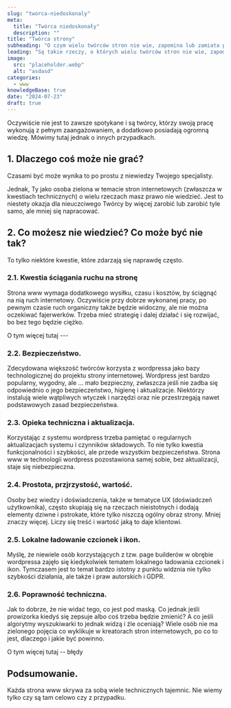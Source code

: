 ```yaml
---
slug: "tworca-niedoskonaly"
meta:
  title: "Twórca niedoskonały"
  description: ""
title: "Twórca strony"
subheading: "O czym wielu twórców stron nie wie, zapomina lub zamiata pod dywan"
leading: "Są takie rzeczy, o których wielu twórców stron nie wie, zapomina lub celowo o tym nie mówi."
image:
  src: "placeholder.webp"
  alt: "asdasd"
categories:
  - www
knowledgeBase: true
date: "2024-07-23"
draft: true
---
```


Oczywiście nie jest to zawsze spotykane i są twórcy, którzy swoją pracę wykonują z pełnym zaangażowaniem, a dodatkowo posiadają ogromną wiedzę. Mówimy tutaj jednak o innych przypadkach.

## 1. Dlaczego coś może nie grać?

Czasami być może wynika to po prostu z niewiedzy Twojego specjalisty.

Jednak, Ty jako osoba zielona w temacie stron internetowych (zwłaszcza w kwestiach technicznych) o wielu rzeczach masz prawo nie wiedzieć. Jest to niestety okazja dla nieuczciwego Twórcy by więcej zarobić lub zarobić tyle samo, ale mniej się napracować.

## 2. Co możesz nie wiedzieć? Co może być nie tak?

To tylko niektóre kwestie, które zdarzają się naprawdę często.

### 2.1. Kwestia ściągania ruchu na stronę

Strona www wymaga dodatkowego wysiłku, czasu i kosztów, by ściągnąć na nią ruch internetowy. Oczywiście przy dobrze wykonanej pracy, po pewnym czasie ruch organiczny także będzie widoczny, ale nie można oczekiwać fajerwerków. Trzeba mieć strategię i dalej działać i się rozwijać, bo bez tego będzie ciężko.

O tym więcej tutaj ---

### 2.2. Bezpieczeństwo.

Zdecydowana większość twórców korzysta z wordpressa jako bazy technologicznej do projektu strony internetowej. Wordpress jest bardzo popularny, wygodny, ale ... mało bezpieczny, zwłaszcza jeśli nie zadba się odpowiednio o jego bezpieczeństwo, higienę i aktualizacje. Niektórzy instalują wiele wątpliwych wtyczek i narzędzi oraz nie przestrzegają nawet podstawowych zasad bezpieczeństwa.

### 2.3. Opieka techniczna i aktualizacja.

Korzystając z systemu wordpress trzeba pamiętać o regularnych aktualizacjach systemu i czynników składowych. To nie tylko kwestia funkcjonalności i szybkości, ale przede wszystkim bezpieczeństwa. Strona www w technologii wordpress pozostawiona samej sobie, bez aktualizacji, staje się niebezpieczna.

### 2.4. Prostota, przjrzystość, wartość.

Osoby bez wiedzy i doświadczenia, także w tematyce UX (doświadczeń użytkownika), często skupiają się na rzeczach nieistotnych i dodają elementy dziwne i pstrokate, które tylko niszczą ogólny obraz strony. Mniej znaczy więcej. Liczy się treść i wartość jaką to daje klientowi.

### 2.5. Lokalne ładowanie czcionek i ikon.

Myślę, że niewiele osób korzystających z tzw. page builderów w obrębie wordpressa zajęło się kiedykolwiek tematem lokalnego ładowania czcionek i ikon. Tymczasem jest to temat bardzo istotny z punktu widznia nie tylko szybkości działania, ale także i praw autorskich i GDPR.

### 2.6. Poprawność techniczna.

Jak to dobrze, że nie widać tego, co jest pod maską. Co jednak jeśli prowizorka kiedyś się zepsuje albo coś trzeba będzie zmienić? A co jeśli algorytmy wyszukiwarki to jednak widzą i źle oceniają? Wiele osób nie ma zielonego pojęcia co wyklikuje w kreatorach stron internetowych, po co to jest, dlaczego i jakie być powinno.

O tym więcej tutaj -- błędy

## Podsumowanie.

Każda strona www skrywa za sobą wiele technicznych tajemnic. Nie wiemy tylko czy są tam celowo czy z przypadku.
